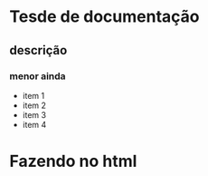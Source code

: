# Tesde de documentação
## descrição
### menor ainda

- item 1
- item 2
- item 3
- item 4

<h1> Fazendo no html </h1>